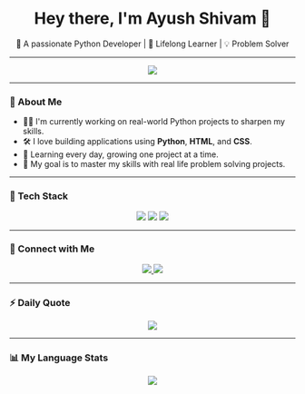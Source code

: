 <h1 align="center">Hey there, I'm Ayush Shivam 👋</h1> 
<p align="center">
  🚀 A passionate Python Developer | 🧠 Lifelong Learner | 💡 Problem Solver
</p>

---

<p align="center">
  <img src="https://cricdynasty-api.netlify.app/assets/ayush.svg" />
</p>

---

### 💼 About Me

- 🧑‍💻 I'm currently working on real-world Python projects to sharpen my skills.
- 🛠️ I love building applications using **Python**, **HTML**, and **CSS**.
- 🌱 Learning every day, growing one project at a time.
- 📂 My goal is to master my skills with real life problem solving projects.

---

### 🧰 Tech Stack

<p align="center">
  <img src="https://img.shields.io/badge/-Python-333?style=for-the-badge&logo=python&logoColor=yellow" />
  <img src="https://img.shields.io/badge/-HTML5-333?style=for-the-badge&logo=html5&logoColor=orange" />
  <img src="https://img.shields.io/badge/-CSS3-333?style=for-the-badge&logo=css&logoColor=blue" />
</p>

---

### 🔗 Connect with Me

<p align="center">
  <a href="mailto:ayushshivam7245@gmail.com">
    <img src="https://img.shields.io/badge/Email-D14836?style=for-the-badge&logo=gmail&logoColor=white"/>
  </a>
  <a href="https://telegram.me/ElderflameX" target="_blank">
    <img src="https://img.shields.io/badge/Telegram-0A66C2?style=for-the-badge&logo=Telegram&logoColor=white"/>
  </a>
</p>

---

### ⚡ Daily Quote
<center>
   <img src="https://quotes-github-readme.vercel.app/api?type=horizontal&theme=dark" />
</center>

---

### 📊 My Language Stats

<p align="center">
  <img src="https://github-readme-stats.vercel.app/api/top-langs/?username=CodesByAyushShivam&layout=normal&theme=github_dark&langs_count=8" />
</p>
